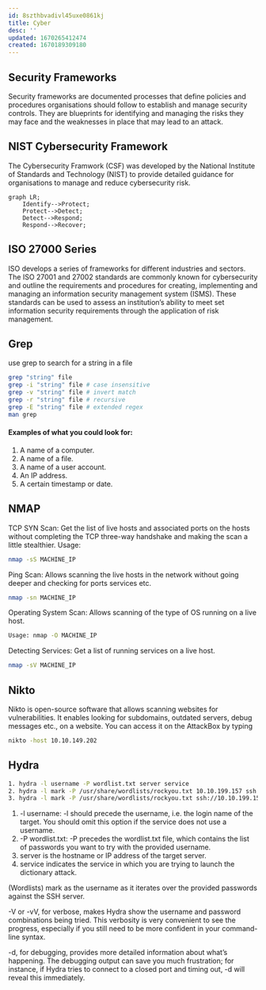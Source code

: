 ```yaml
---
id: 8szthbvadivl45uxe0861kj
title: Cyber
desc: ''
updated: 1670265412474
created: 1670189309180
---
```


## Security Frameworks

Security frameworks are documented processes that define policies and procedures organisations should follow to establish and manage security controls. They are blueprints for identifying and managing the risks they may face and the weaknesses in place that may lead to an attack.

## NIST Cybersecurity Framework
The Cybersecurity Framwork (CSF) was developed by the National Institute of Standards and Technology (NIST) to provide detailed guidance for organisations to manage and reduce cybersecurity risk. 

```mermaid
graph LR;
    Identify-->Protect;
    Protect-->Detect;
    Detect-->Respond;
    Respond-->Recover;
```

## ISO 27000 Series
ISO develops a series of frameworks for different industries and sectors. The ISO 27001 and 27002 standards are commonly known for cybersecurity and outline the requirements and procedures for creating, implementing and managing an information security management system (ISMS). These standards can be used to assess an institution’s ability to meet set information security requirements through the application of risk management.


## Grep

use grep to search for a string in a file

```bash
grep "string" file
grep -i "string" file # case insensitive
grep -v "string" file # invert match
grep -r "string" file # recursive
grep -E "string" file # extended regex
man grep
```

#### Examples of what you could look for: 
1. A name of a computer.
2. A name of a file.
3. A name of a user account.
4. An IP address.
5. A certain timestamp or date.

## NMAP

TCP SYN Scan: Get the list of live hosts and associated ports on the hosts without completing the TCP three-way handshake and making the scan a little stealthier. 
Usage: 
```bash 
nmap -sS MACHINE_IP
```
Ping Scan: Allows scanning the live hosts in the network without going deeper and checking for ports services etc. 
```bash 
nmap -sn MACHINE_IP
```
Operating System Scan: Allows scanning of the type of OS running on a live host. 
```bash 
Usage: nmap -O MACHINE_IP
```
Detecting Services: Get a list of running services on a live host. 
```bash 
nmap -sV MACHINE_IP
```


## Nikto
Nikto is open-source software that allows scanning websites for vulnerabilities. It enables looking for subdomains, outdated servers, debug messages etc., on a website. You can access it on the AttackBox by typing
```bash
nikto -host 10.10.149.202
```

## Hydra

```bash
1. hydra -l username -P wordlist.txt server service
2. hydra -l mark -P /usr/share/wordlists/rockyou.txt 10.10.199.157 ssh
3. hydra -l mark -P /usr/share/wordlists/rockyou.txt ssh://10.10.199.157
```
1. -l username: -l should precede the username, i.e. the login name of the target. You should omit this option if the service does not use a username.
2. -P wordlist.txt: -P precedes the wordlist.txt file, which contains the list of passwords you want to try with the provided username.
3. server is the hostname or IP address of the target server.
4. service indicates the service in which you are trying to launch the dictionary attack.

(Wordlists) mark as the username as it iterates over the provided passwords against the SSH server.

-V or -vV, for verbose, makes Hydra show the username and password combinations being tried. This verbosity is very convenient to see the progress, especially if you still need to be more confident in your command-line syntax.

-d, for debugging, provides more detailed information about what’s happening. The debugging output can save you much frustration; for instance, if Hydra tries to connect to a closed port and timing out, -d will reveal this immediately.